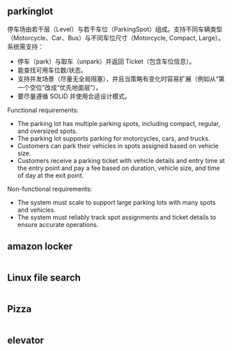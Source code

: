 ## parkinglot

停车场由若干层（Level）与若干车位（ParkingSpot）组成。支持不同车辆类型（Motorcycle、Car、Bus）与不同车位尺寸（Motorcycle, Compact, Large）。系统需支持：

- 停车（park）与取车（unpark）并返回 Ticket（包含车位信息）。
- 能查找可用车位数/状态。
- 支持并发场景（尽量无全局阻塞），并且当策略有变化时容易扩展（例如从“第一个空位”改成“优先地面层”）。
- 要尽量遵循 SOLID 并使用合适设计模式。

Functional requirements:

- The parking lot has multiple parking spots, including compact, regular, and oversized spots.
- The parking lot supports parking for motorcycles, cars, and trucks.
- Customers can park their vehicles in spots assigned based on vehicle size.
- Customers receive a parking ticket with vehicle details and entry time at the entry point and pay a fee based on duration, vehicle size, and time of day at the exit point.

Non-functional requirements:

- The system must scale to support large parking lots with many spots and vehicles.
- The system must reliably track spot assignments and ticket details to ensure accurate operations.

## amazon locker

```c++

```

## Linux file search

```c++

```

## Pizza

```c++

```

## elevator

```c++

```